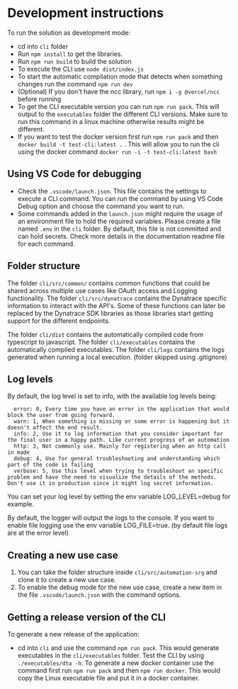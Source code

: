 # Development instructions

To run the solution as development mode:

- cd into `cli` folder
- Run `npm install` to get the libraries.
- Run `npm run build` to build the solution
- To execute the CLI use `node dist/index.js`
- To start the automatic compilation mode that detects when something changes run the command `npm run dev`
- (Optional) If you don't have the ncc library, run `npm i -g @vercel/ncc` before running
- To get the CLI executable version you can run `npm run pack`. This will output to the `executables` folder the different CLI versions. Make sure to run this command in a linux machine otherwise results might be different.
- If you want to test the docker version first run `npm run pack` and then `docker build -t test-cli:latest .` . This will allow you to run the cli using the docker command
  `docker run -i -t test-cli:latest bash`

## Using VS Code for debugging

- Check the `.vscode/launch.json`. This file contains the settings to execute a CLI command. You can run the command by using VS Code Debug option and choose the command you want to run.
- Some commands added in the `launch.json` might require the usage of an environment file to hold the required variables. Please create a file named `.env` in the `cli` folder. By default, this file is not committed and can hold secrets. Check more details in the documentation readme file for each command.

## Folder structure

The folder `cli/src/common/` contains common functions that could be shared across multiple use cases like OAuth access and Logging functionality.
The folder `cli/src/dynatrace` contains the Dynatrace specific information to interact with the API's. Some of these functions can later be replaced by the Dynatrace SDK libraries as those libraries start getting support for the different endpoints.

The folder `cli/dist` contains the automatically compiled code from typescript to javascript.
The folder `cli/executables` contains the automatically compiled executables.
The folder `cli/logs` contains the logs generated when running a local execution. (folder skipped using .gitignore)

## Log levels

By default, the log level is set to info, with the available log levels being:

```(bash)
  error: 0, Every time you have an error in the application that would block the user from going forward.
  warn: 1, When something is missing or some error is happening but it doesn't affect the end result.
  info: 2, Use it to log information that you consider important for the final user in a happy path. Like current progress of an automation
  http: 3, Not commonly use. Mainly for registering when an http call in made
  debug: 4, Use for general troubleshooting and understanding which part of the code is failing
  verbose: 5, Use this level when trying to troubleshoot an specific problem and have the need to visualize the details of the methods. Don't use it in production since it might log secret information.
```

You can set your log level by setting the env variable LOG_LEVEL=debug for example.

By default, the logger will output the logs to the console. If you want to enable file logging use the env variable LOG_FILE=true. (by default file logs are at the error level)

## Creating a new use case

1. You can take the folder structure inside `cli/src/automation-srg` and clone it to create a new use case.
2. To enable the debug mode for the new use case, create a new item in the file `.vscode/launch.json` with the command options.

## Getting a release version of the CLI

To generate a new release of the application:

- cd into `cli` and use the command `npm run pack`. This would generate executables in the `cli/executables` folder.
  Test the CLI by using `./executables/dta -h`.
  To generate a new docker container use the command first run `npm run pack` and then `npm run docker`. This would copy the Linux executable file and put it in a docker container.
